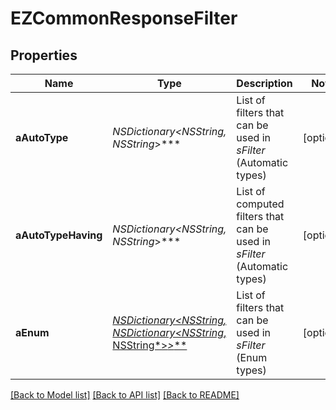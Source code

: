 # EZCommonResponseFilter

## Properties
Name | Type | Description | Notes
------------ | ------------- | ------------- | -------------
**aAutoType** | **NSDictionary&lt;NSString*, NSString*&gt;*** | List of filters that can be used in *sFilter* (Automatic types) | [optional] 
**aAutoTypeHaving** | **NSDictionary&lt;NSString*, NSString*&gt;*** | List of computed filters that can be used in *sFilter* (Automatic types) | [optional] 
**aEnum** | [**NSDictionary&lt;NSString*, NSDictionary&lt;NSString*, NSString*&gt;*&gt;***](NSDictionary.md) | List of filters that can be used in *sFilter* (Enum types) | [optional] 

[[Back to Model list]](../README.md#documentation-for-models) [[Back to API list]](../README.md#documentation-for-api-endpoints) [[Back to README]](../README.md)



